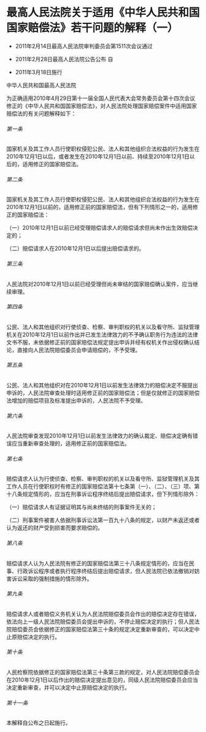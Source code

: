 # 最高人民法院关于适用《中华人民共和国国家赔偿法》若干问题的解释（一）

- 2011年2月14日最高人民法院审判委员会第1511次会议通过

- 2011年2月28日最高人民法院公告公布 自

- 2011年3月18日施行

<!-- INFO END -->

中华人民共和国最高人民法院

为正确适用2010年4月29日第十一届全国人民代表大会常务委员会第十四次会议修正的《中华人民共和国国家赔偿法》，对人民法院处理国家赔偿案件中适用国家赔偿法的有关问题解释如下：

###### 第一条

国家机关及其工作人员行使职权侵犯公民、法人和其他组织合法权益的行为发生在2010年12月1日以后，或者发生在2010年12月1日以前、持续至2010年12月1日以后的，适用修正的国家赔偿法。

###### 第二条

国家机关及其工作人员行使职权侵犯公民、法人和其他组织合法权益的行为发生在2010年12月1日以前的，适用修正前的国家赔偿法，但有下列情形之一的，适用修正的国家赔偿法：

（一）2010年12月1日以前已经受理赔偿请求人的赔偿请求但尚未作出生效赔偿决定的；

（二）赔偿请求人在2010年12月1日以后提出赔偿请求的。

###### 第三条

人民法院对2010年12月1日以前已经受理但尚未审结的国家赔偿确认案件，应当继续审理。

###### 第四条

公民、法人和其他组织对行使侦查、检察、审判职权的机关以及看守所、监狱管理机关在2010年12月1日以前作出并已发生法律效力的不予确认职务行为违法的法律文书不服，未依据修正前的国家赔偿法规定提出申诉并经有权机关作出侵权确认结论，直接向人民法院赔偿委员会申请赔偿的，不予受理。

###### 第五条

公民、法人和其他组织对在2010年12月1日以前发生法律效力的赔偿决定不服提出申诉的，人民法院审查处理时适用修正前的国家赔偿法；但是仅就修正的国家赔偿法增加的赔偿项目及标准提出申诉的，人民法院不予受理。

###### 第六条

人民法院审查发现2010年12月1日以前发生法律效力的确认裁定、赔偿决定确有错误应当重新审查处理的，适用修正前的国家赔偿法。

###### 第七条

赔偿请求人认为行使侦查、检察、审判职权的机关以及看守所、监狱管理机关及其工作人员在行使职权时有修正的国家赔偿法第十七条第（一）、（二）、（三）项、第十八条规定情形的，应当在刑事诉讼程序终结后提出赔偿请求，但下列情形除外：

（一）赔偿请求人有证据证明其与尚未终结的刑事案件无关的；

（二）刑事案件被害人依据刑事诉讼法第一百九十八条的规定，以财产未返还或者认为返还的财产受到损害而要求赔偿的。

###### 第八条

赔偿请求人认为人民法院有修正的国家赔偿法第三十八条规定情形的，应当在民事、行政诉讼程序或者执行程序终结后提出赔偿请求，但人民法院已依法撤销对妨害诉讼采取的强制措施的情形除外。

###### 第九条

赔偿请求人或者赔偿义务机关认为人民法院赔偿委员会作出的赔偿决定存在错误，依法向上一级人民法院赔偿委员会提出申诉的，不停止赔偿决定的执行；但人民法院赔偿委员会依据修正的国家赔偿法第三十条的规定决定重新审查的，可以决定中止原赔偿决定的执行。

###### 第十条

人民检察院依据修正的国家赔偿法第三十条第三款的规定，对人民法院赔偿委员会在2010年12月1日以后作出的赔偿决定提出意见的，同级人民法院赔偿委员会应当决定重新审查，并可以决定中止原赔偿决定的执行。

###### 第十一条

本解释自公布之日起施行。
